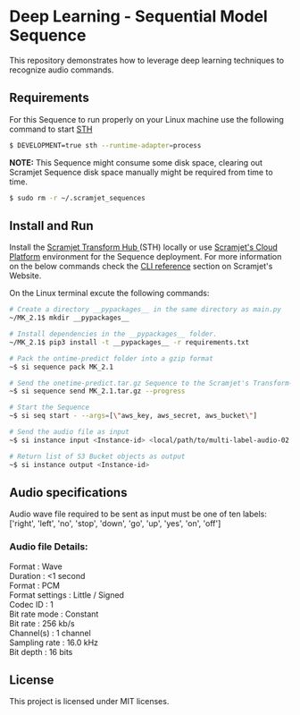# Deep Learning - Sequential Model Sequence

This repository demonstrates how to leverage deep learning techniques to recognize audio commands. 


## Requirements

For this Sequence to run properly on your Linux machine use the following command to start <a href="https://docs.scramjet.org/platform/self-hosted-installation/" target="_blank">STH</a>

```bash
$ DEVELOPMENT=true sth --runtime-adapter=process
```
**NOTE:** This Sequence might consume some disk space, clearing out Scramjet Sequence disk space manually might be required from time to time.

```bash
$ sudo rm -r ~/.scramjet_sequences
```

## Install and Run

Install the <a href="https://docs.scramjet.org/platform/self-hosted-installation/" target="_blank">Scramjet Transform Hub </a> (STH) locally or use 
<a href="https://docs.scramjet.org/platform/get-started/" target="_blank">Scramjet's Cloud Platform</a> environment for the Sequence deployment.
For more information on the below commands check the 
<a href="https://docs.scramjet.org/platform/cli-reference/#useful-commands" target="_blank">CLI reference</a> section on Scramjet's Website.

On the Linux terminal excute the following commands:

```bash
# Create a directory __pypackages__ in the same directory as main.py
~/MK_2.1$ mkdir __pypackages__

# Install dependencies in the __pypackages__ folder. 
~/MK_2.1$ pip3 install -t __pypackages__ -r requirements.txt

# Pack the ontime-predict folder into a gzip format
~$ si sequence pack MK_2.1

# Send the onetime-predict.tar.gz Sequence to the Scramjet's Transform-Hub, with a return <Sequence-id> value
~$ si sequence send MK_2.1.tar.gz --progress

# Start the Sequence
~$ si seq start - --args=[\"aws_key, aws_secret, aws_bucket\"]

# Send the audio file as input
~$ si instance input <Instance-id> <local/path/to/multi-label-audio-02.wav> -e -t application/octet-stream

# Return list of S3 Bucket objects as output
~$ si instance output <Instance-id>
```

## Audio specifications

Audio wave file required to be sent as input must be one of ten labels:<br/> ['right', 'left', 'no', 'stop', 'down', 'go', 'up', 'yes', 'on', 'off']

### Audio file Details:

Format : Wave<br/>
Duration : <1 second<br/>
Format : PCM<br/>
Format settings : Little / Signed<br/>
Codec ID : 1<br/>
Bit rate mode : Constant<br/>
Bit rate : 256 kb/s<br/>
Channel(s) : 1 channel<br/>
Sampling rate : 16.0 kHz<br/>
Bit depth : 16 bits<br/>



## License

This project is licensed under MIT licenses. 